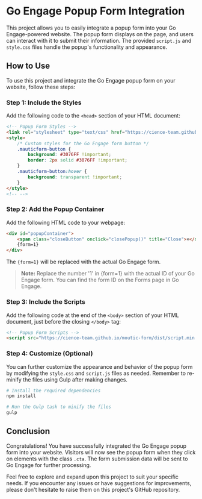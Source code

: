 # Go Engage Popup Form Integration

This project allows you to easily integrate a popup form into your Go Engage-powered website. The popup form displays on the page, and users can interact with it to submit their information. The provided `script.js` and `style.css` files handle the popup's functionality and appearance.

## How to Use

To use this project and integrate the Go Engage popup form on your website, follow these steps:

### Step 1: Include the Styles

Add the following code to the `<head>` section of your HTML document:

```html
<!-- Popup Form Styles -->
<link rel="stylesheet" type="text/css" href="https://cience-team.github.io/moutic-form/dist/styles.min.css">
<style>
    /* Custom styles for the Go Engage form button */
    .mauticform-button {
        background: #3076FF !important;
        border: 2px solid #3076FF !important;
    }
    .mauticform-button:hover {
        background: transparent !important;
    }
</style>
<!-- -->
```

### Step 2: Add the Popup Container

Add the following HTML code to your webpage:

```html
<div id="popupContainer">
    <span class="closeButton" onclick="closePopup()" title="Close">×</span>
    {form=1}
</div>
```

The `{form=1}` will be replaced with the actual Go Engage form.

> **Note:** Replace the number '1' in {form=1} with the actual ID of your Go Engage form. You can find the form ID on the Forms page in Go Engage. 

### Step 3: Include the Scripts

Add the following code at the end of the `<body>` section of your HTML document, just before the closing `</body>` tag:

```html
<!-- Popup Form Scripts -->
<script src="https://cience-team.github.io/moutic-form/dist/script.min.js"></script>
```

### Step 4: Customize (Optional)

You can further customize the appearance and behavior of the popup form by modifying the `style.css` and `script.js` files as needed. Remember to re-minify the files using Gulp after making changes.

```bash
# Install the required dependencies
npm install

# Run the Gulp task to minify the files
gulp
```

## Conclusion

Congratulations! You have successfully integrated the Go Engage popup form into your website. Visitors will now see the popup form when they click on elements with the class `.cta`. The form submission data will be sent to Go Engage for further processing.

Feel free to explore and expand upon this project to suit your specific needs. If you encounter any issues or have suggestions for improvements, please don't hesitate to raise them on this project's GitHub repository.
